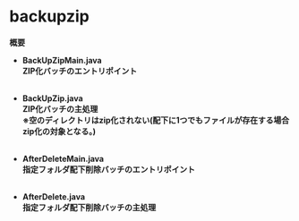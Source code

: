 # backupzip

<b>概要<b>

- BackUpZipMain.java<br>
ZIP化バッチのエントリポイント<br><br>

- BackUpZip.java<br>
ZIP化バッチの主処理<br>
※空のディレクトリはzip化されない(配下に1つでもファイルが存在する場合zip化の対象となる。)<br><br>

- AfterDeleteMain.java<br>
指定フォルダ配下削除バッチのエントリポイント<br><br>

- AfterDelete.java<br>
指定フォルダ配下削除バッチの主処理<br><br>